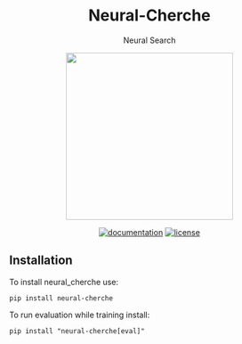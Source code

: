 <div align="center">
  <h1>Neural-Cherche</h1>
  <p>Neural Search</p>
</div>

<p align="center"><img width=300 src="./img/logo.png"/></p>

<div align="center">
  <!-- Documentation -->
  <a href="https://raphaelsty.github.io/neural-cherche/"><img src="https://img.shields.io/website?label=docs&style=flat-square&url=https%3A%2F%2Fraphaelsty.github.io/neural-cherche/%2F" alt="documentation"></a>
  <!-- License -->
  <a href="https://opensource.org/licenses/MIT"><img src="https://img.shields.io/badge/License-MIT-blue.svg?style=flat-square" alt="license"></a>
</div>

## Installation

To install neural_cherche use:

```
pip install neural-cherche
```

To run evaluation while training install:

```
pip install "neural-cherche[eval]"
```